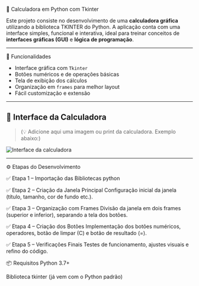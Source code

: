 🧮 Calculadora em Python com Tkinter

Este projeto consiste no desenvolvimento de uma **calculadora gráfica** utilizando a biblioteca TKINTER do Python. A aplicação conta com uma interface simples, funcional e interativa, ideal
para treinar conceitos de **interfaces gráficas (GUI)** e **lógica de programação**.

---

🚀 Funcionalidades

- Interface gráfica com `Tkinter`
- Botões numéricos e de operações básicas
- Tela de exibição dos cálculos
- Organização em `frames` para melhor layout
- Fácil customização e extensão

---

## 📸 Interface da Calculadora

> (💡 Adicione aqui uma imagem ou print da calculadora. Exemplo abaixo:)

![Interface da calculadora](caminho/para/sua/imagem.png)

---

⚙️ Etapas do Desenvolvimento

✅ Etapa 1 – Importação das Bibliotecas python

✅ Etapa 2 – Criação da Janela Principal
Configuração inicial da janela (título, tamanho, cor de fundo etc.).

✅ Etapa 3 – Organização com Frames
Divisão da janela em dois frames (superior e inferior), separando a tela dos botões.

✅ Etapa 4 – Criação dos Botões
Implementação dos botões numéricos, operadores, botão de limpar (C) e botão de resultado (=).

✅ Etapa 5 – Verificações Finais
Testes de funcionamento, ajustes visuais e refino do código.

📦 Requisitos
Python 3.7+

Biblioteca tkinter (já vem com o Python padrão)


